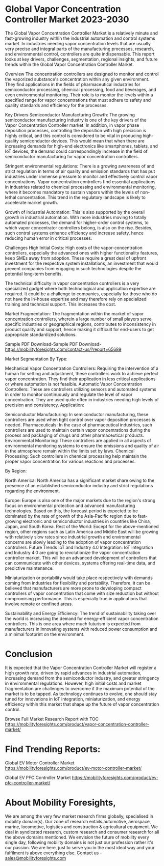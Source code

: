 # Global Vapor Concentration Controller Market 2023-2030
The Global Vapor Concentration Controller Market is a relatively minute and fast-growing industry within the industrial automation and control systems market. In industries needing vapor concentration levels that are usually very precise and integral parts of the manufacturing processes, research, and environmental control, controllers are quite indispensable. This report looks at key drivers, challenges, segmentation, regional insights, and future trends within the Global Vapor Concentration Controller Market.

Overview
The concentration controllers are designed to monitor and control the vaporized substance's concentration within any given environment. They find applications in the fields of pharmaceutical industries for semiconductor processing, chemical processing, food and beverages, and even environmental monitoring. Their role is to monitor the levels within a specified range for vapor concentrations that must adhere to safety and quality standards and efficiency for the processes.

Key Drivers
Semiconductor Manufacturing Growth: The growing semiconductor manufacturing industry is one of the key drivers of the Vapor Concentration Controller market. In addition, in vapor phase deposition processes, controlling the deposition with high precision is highly critical, and this control is considered to be vital in producing high-quality semiconductor devices. This would mean that when there are increasing demands for high-end electronics like smartphones, tablets, and IoT devices, the demand could correspondingly increase in the field of semiconductor manufacturing for vapor concentration controllers.

Stringent environmental regulations: There is a growing awareness of and strict regulation in terms of air quality and emission standards that has put industries under immense pressure to monitor and effectively control vapor concentrations. Vapor concentration controllers find essential applications in industries related to chemical processing and environmental monitoring, where it becomes mandatory to sustain vapors within the levels of non-lethal concentration. This trend in the regulatory landscape is likely to accelerate market growth.

Growth of Industrial Automation: This is also supported by the overall growth in industrial automation. With more industries moving to totally automated processes, the demand for higher-order control systems, to which vapor concentrator controllers belong, is also on the rise. Besides, such control systems enhance efficiency and increase safety, hence reducing human error in critical processes.

Challenges
High Initial Costs: High costs of the vapor-concentration controllers, especially the advanced ones with higher functionality features, keep SMEs away from adoption. These require a great deal of upfront investment for the respective system installations, an investment that would prevent companies from engaging in such technologies despite the potential long-term benefits.

The technical difficulty in vapor concentration controllers is a very specialized gadget where both technological and application expertise are required. It could be a challenge to companies, especially for those who do not have the in-house expertise and may therefore rely on specialized training and technical support. This increases the cost.

Market Fragmentation: The fragmentation within the market of vapor concentration controllers, wherein a large number of small players serve specific industries or geographical regions, contributes to inconsistency in product quality and support, hence making it difficult for end-users to get appropriate standardized solutions.

Sample PDF Download-Sample PDF Download- https://mobilityforesights.com/contact-us/?report=65689



Market Segmentation
By Type:

Mechanical Vapor Concentration Controllers: Requiring the intervention of a human for setting and adjustment, these controllers work to achieve perfect vapor concentration. They find their application in less critical applications or where automation is not feasible.
Automatic Vapor Concentration Controllers: These are controllers utilizing sensors and automated systems in order to monitor continuously and regulate the level of vapor concentration. They are used quite often in industries needing high levels of precision and consistency.
Application:

Semiconductor Manufacturing: In semiconductor manufacturing, these controllers are used when tight control over vapor deposition processes is needed. Pharmaceuticals: In the case of pharmaceutical industries, such controllers are used to maintain certain vapor concentrations during the process and packaging of drugs and other pharmaceutical products. Environmental Monitoring: These controllers are applied in all aspects of environmental monitoring systems to ensure the emissions and quality of air in the atmosphere remain within the limits set by laws.
Chemical Processing: Such controllers in chemical processing help maintain the proper vapor concentration for various reactions and processes.

By Region:

North America: North America has a significant market share owing to the presence of an established semiconductor industry and strict regulations regarding the environment.

Europe: Europe is also one of the major markets due to the region's strong focus on environmental protection and advanced manufacturing technologies.
Based on this, the forecast period is expected to be dominated by the rate of growth of the Asia-Pacific region due to fast-growing electronic and semiconductor industries in countries like China, Japan, and South Korea.
Rest of the World: Except for the above-mentioned region, other regions such as Latin America and Middle East will be growing with relatively slow rates since industrial growth and environmental concerns are slowly leading to the adoption of vapor concentration controllers.
Future Trends
IoT and Industry 4.0 Integration: IoT integration and Industry 4.0 are going to revolutionize the vapor concentration controller market. This will be an advanced development of controllers that can communicate with other devices, systems offering real-time data, and predictive maintenance.

Miniaturization or portability would take place respectively with demands coming from industries for flexibility and portability. Therefore, it can be believed that manufacturers are more prone to developing compact controllers of vapor concentration that come with size reduction but without compromising performance. This is especially true in applications that involve remote or confined areas.

Sustainability and Energy Efficiency: The trend of sustainability taking over the world is increasing the demand for energy-efficient vapor concentration controllers. This is one area where much futurism is expected from manufacturers in innovating systems with reduced power consumption and a minimal footprint on the environment.

# Conclusion
It is expected that the Vapor Concentration Controller Market will register a high growth rate, driven by rapid advances in industrial automation, increasing demand from the semiconductor industry, and greater stringency in environmental regulations. However, high initial costs and market fragmentation are challenges to overcome if the maximum potential of the market is to be tapped. As technology continues to evolve, one should stay tuned for innovations in IoT integration, miniaturization, and energy efficiency within this market that shape up the future of vapor concentration control.

Browse Full Market Research Report with TOC
https://mobilityforesights.com/product/vapor-concentration-controller-market/





# Find Trending Reports:
Global EV Motor Controller Market https://mobilityforesights.com/product/ev-motor-controller-market/



Global EV PFC Controller Market https://mobilityforesights.com/product/ev-pfc-controller-market/






# About Mobility Foresights,
We are among the very few market research firms globally, specialised in mobility domain(s). Our zone of research entails automotive, aerospace, marine, locomotive, logistics and construction & agricultural equipment. We deal in syndicated research, custom research and consumer research for all the above domains mentioned.
We envision the future of mobility every single day, following mobility domains is not just our profession rather it's our passion. We are here, just to serve you in the most ideal way and your fulfilment is above everything else. Contact us -  sales@mobilityforesights.com 





